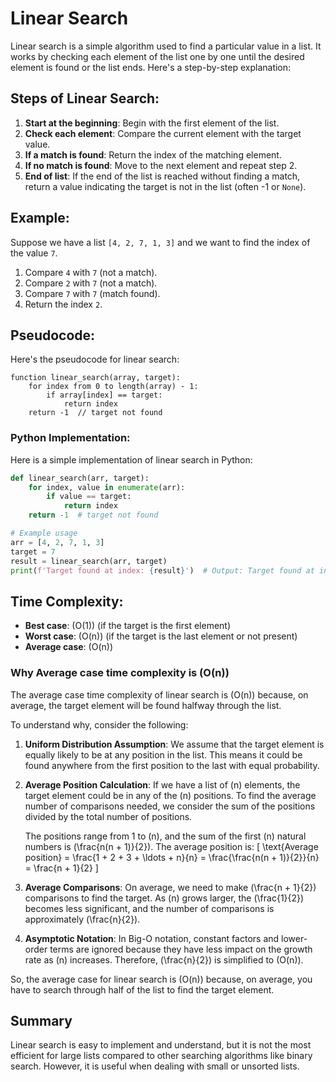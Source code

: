 # Linear Search

Linear search is a simple algorithm used to find a particular value in a list. It works by checking each element of the list one by one until the desired element is found or the list ends. Here's a step-by-step explanation:

## Steps of Linear Search:

1. **Start at the beginning**: Begin with the first element of the list.
2. **Check each element**: Compare the current element with the target value.
3. **If a match is found**: Return the index of the matching element.
4. **If no match is found**: Move to the next element and repeat step 2.
5. **End of list**: If the end of the list is reached without finding a match, return a value indicating the target is not in the list (often -1 or `None`).

## Example:

Suppose we have a list `[4, 2, 7, 1, 3]` and we want to find the index of the value `7`.

1. Compare `4` with `7` (not a match).
2. Compare `2` with `7` (not a match).
3. Compare `7` with `7` (match found).
4. Return the index `2`.

## Pseudocode:

Here's the pseudocode for linear search:

```
function linear_search(array, target):
    for index from 0 to length(array) - 1:
        if array[index] == target:
            return index
    return -1  // target not found
```

### Python Implementation:

Here is a simple implementation of linear search in Python:

```python
def linear_search(arr, target):
    for index, value in enumerate(arr):
        if value == target:
            return index
    return -1  # target not found

# Example usage
arr = [4, 2, 7, 1, 3]
target = 7
result = linear_search(arr, target)
print(f'Target found at index: {result}')  # Output: Target found at index: 2
```

## Time Complexity:

- **Best case**: \(O(1)\) (if the target is the first element)
- **Worst case**: \(O(n)\) (if the target is the last element or not present)
- **Average case**: \(O(n)\)

### Why Average case time complexity is \(O(n)\)

The average case time complexity of linear search is \(O(n)\) because, on average, the target element will be found halfway through the list.

To understand why, consider the following:

1. **Uniform Distribution Assumption**: We assume that the target element is equally likely to be at any position in the list. This means it could be found anywhere from the first position to the last with equal probability.

2. **Average Position Calculation**: If we have a list of \(n\) elements, the target element could be in any of the \(n\) positions. To find the average number of comparisons needed, we consider the sum of the positions divided by the total number of positions.

   The positions range from 1 to \(n\), and the sum of the first \(n\) natural numbers is \(\frac{n(n + 1)}{2}\). The average position is:
   \[
   \text{Average position} = \frac{1 + 2 + 3 + \ldots + n}{n} = \frac{\frac{n(n + 1)}{2}}{n} = \frac{n + 1}{2}
   \]

3. **Average Comparisons**: On average, we need to make \(\frac{n + 1}{2}\) comparisons to find the target. As \(n\) grows larger, the \(\frac{1}{2}\) becomes less significant, and the number of comparisons is approximately \(\frac{n}{2}\).

4. **Asymptotic Notation**: In Big-O notation, constant factors and lower-order terms are ignored because they have less impact on the growth rate as \(n\) increases. Therefore, \(\frac{n}{2}\) is simplified to \(O(n)\).

So, the average case for linear search is \(O(n)\) because, on average, you have to search through half of the list to find the target element.

## Summary
Linear search is easy to implement and understand, but it is not the most efficient for large lists compared to other searching algorithms like binary search. However, it is useful when dealing with small or unsorted lists.
